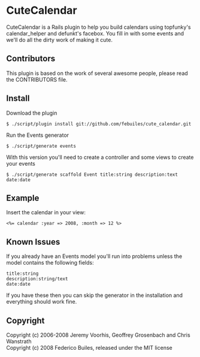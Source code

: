 CuteCalendar
============

CuteCalendar is a Rails plugin to help you build calendars using topfunky's
calendar\_helper and defunkt's facebox. 
You fill in with some events and we'll do all the dirty work of making it cute.

Contributors
------------

This plugin is based on the work of several awesome people, please read the CONTRIBUTORS file.

Install
-------

Download the plugin
         
    $ ./script/plugin install git://github.com/febuiles/cute_calendar.git

Run the Events generator

    $ ./script/generate events

With this version you'll need to create a controller and some views to create
your events

    $ ./script/generate scaffold Event title:string description:text date:date

Example
-------

Insert the calendar in your view:

    <%= calendar :year => 2008, :month => 12 %>

Known Issues
------------

If you already have an Events model you'll run into problems unless the model
contains the following fields:

    title:string
    description:string/text
    date:date

If you have these then you can skip the generator in the installation
 and everything should work fine.

Copyright
---------

Copyright (c) 2006-2008 Jeremy Voorhis, Geoffrey Grosenbach and Chris Wanstrath     
Copyright (c) 2008 Federico Builes, released under the MIT license
